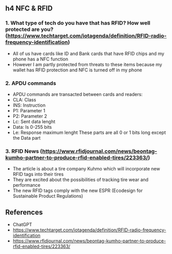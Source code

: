 ## h4 NFC & RFID

### 1. What type of tech do you have that has RFID? How well protected are you? (https://www.techtarget.com/iotagenda/definition/RFID-radio-frequency-identification)
- All of us have cards like ID and Bank cards that have RFID chips and my phone has a NFC function
- However I am partly protected from threats to these items because my wallet has RFID protection and NFC is turned off in my phone

### 2. APDU commands
- APDU commands are transacted between cards and readers:
- CLA: Class
- INS: Instruction
- P1: Parameter 1
- P2: Parameter 2
- Lc: Sent data lenght
- Data: Is 0-255 bits
- Le: Response maximum lenght
These parts are all 0 or 1 bits long except the Data part

### 3. RFID News (https://www.rfidjournal.com/news/beontag-kumho-partner-to-produce-rfid-enabled-tires/223363/)
- The article is about a tire company Kuhmo which will incorporate new RFID tags into their tires
- They are excited about the possibilities of tracking tire wear and performance
- The new RFID tags comply with the new ESPR (Ecodesign for Sustainable Product Regulations)


## References
- ChatGPT
- https://www.techtarget.com/iotagenda/definition/RFID-radio-frequency-identification
- https://www.rfidjournal.com/news/beontag-kumho-partner-to-produce-rfid-enabled-tires/223363/
